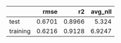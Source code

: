 |          |   rmse |     r2 |   avg_nll |
|:---------|-------:|-------:|----------:|
| test     | 0.6701 | 0.8966 |    5.324  |
| training | 0.6216 | 0.9128 |    6.9247 |